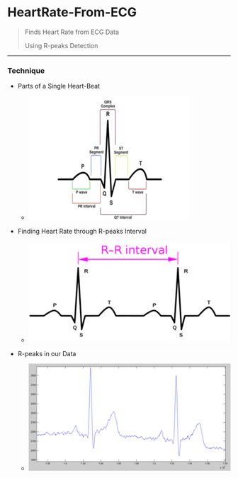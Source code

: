 # HeartRate-From-ECG
> Finds Heart Rate from ECG Data
>
> Using R-peaks Detection
------------
### Technique
* Parts of a Single Heart-Beat
  * ![](https://github.com/be-salman/BEE12C-HeartRate-Using-R-Peaks-Detection-By-Muhammad-Salman-Fasih-Ul-Hassan-and-Irfan-James/blob/main/Pics/pic%202.png)

* Finding Heart Rate through R-peaks Interval
  * ![](https://github.com/be-salman/BEE12C-HeartRate-Using-R-Peaks-Detection-By-Muhammad-Salman-Fasih-Ul-Hassan-and-Irfan-James/blob/main/Pics/pic%201.png)

* R-peaks in our Data
  * ![](https://github.com/be-salman/BEE12C-HeartRate-Using-R-Peaks-Detection-By-Muhammad-Salman-Fasih-Ul-Hassan-and-Irfan-James/blob/main/Pics/pic%203.png)
